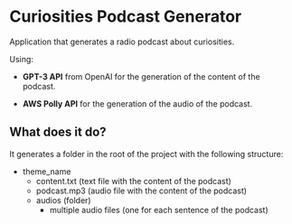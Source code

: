 # Curiosities Podcast Generator

Application that generates a radio podcast about curiosities.

Using: 

- **GPT-3 API** from OpenAI for the generation of the content of the podcast.

- **AWS Polly API** for the generation of the audio of the podcast.

## What does it do?
It generates a folder in the root of the project with the following structure:

- theme_name
    - content.txt (text file with the content of the podcast)
    - podcast.mp3 (audio file with the content of the podcast)
    - audios (folder)
        - multiple audio files (one for each sentence of the podcast)
